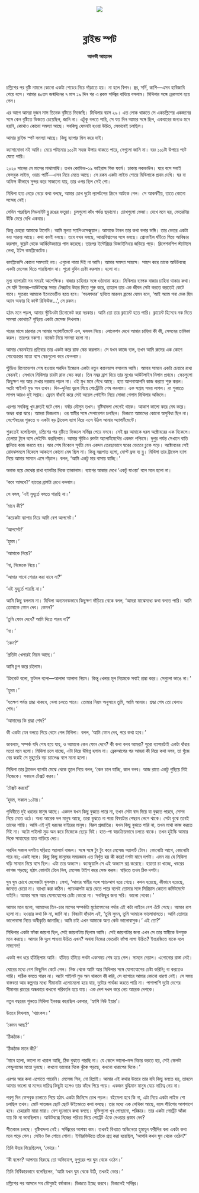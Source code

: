 <div align=center>
<img src=https://images.prothomalo.com/prothomalo-bangla%2F2021-02%2F2be85142-5509-439d-b40b-d0e34a970a5b%2Fspot_.png?rect=0%2C87%2C1222%2C642&w=1200&ar=40%3A21&auto=format%2Ccompress&ogImage=true&mode=crop&overlay=&overlay_position=bottom&overlay_width_pct=1 />
<br><br>
<h1>ব্লাইন্ড স্পট</h1> 
<h4>আলভী আহমেদ</h4>
<br><br>
</div>

চল্লিশের পর বৃষ্টি নামলে কোনো একটা শেডের নিচে দাঁড়াতে হয়। না হলে বিপদ। জ্বর, সর্দি, কাশি—এসব হাবিজাবি পেয়ে বসে। আমার ৪০তম জন্মদিনের ৭ মাস ১৯ দিন পর এ রকম সর্দিজ্বর বাধিয়ে বসলাম। মিথিলার সঙ্গে ব্রেকআপ হয়ে গেল।

এর আগে আমরা দুজন মাস তিনেক বৃষ্টিতে ভিজেছি। মিথিলার বয়স ২৯। এত লোক থাকতে সে একচল্লিশের একজনের সঙ্গে কেন বৃষ্টিতে ভিজতে চেয়েছিল, জানি না। এটুকু বলতে পারি, সে যত দিন আমার সঙ্গে ছিল, একবারের জন্যও মনে হয়নি, কোথাও কোনো সমস্যা আছে। সবকিছু যেমনটা হওয়া উচিত, সেভাবেই চলছিল।

আমার ব্লাইন্ড স্পট সমস্যা আছে। কিছু ব্যাপার মিস করে যাই।

ক্যাসানোভা নই আমি। মেয়ে পটানোর ১০১টা সহজ উপায় থাকতে পারে, সেগুলো জানি না। বরং ১০১টা উপায়ে পটে যেতে পারি।

২০২০ সালের মে মাসের মাঝামাঝি। তখন কোভিড-১৯ ভাইরাস পিক ফর্মে। ঢাকায় লকডাউন। ঘরে বসে সবাই ফেসবুক লাইভ, ওয়াচ পার্টি—এসব নিয়ে মেতে আছে। সে রকম একটা লাইভ শোয়ে মিথিলাকে প্রথম দেখি। ঘর বা অফিস কীভাবে সুন্দর করে সাজানো যায়, তার ওপর ছিল সেই শো।

মিথিলা হাত নেড়ে নেড়ে কথা বলছে, আমার চোখ দুটো ল্যাপটপের স্ক্রিনে আটকে গেল। সে আকর্ষণীয়, তাতে কোনো সন্দেহ নেই।

সেদিন পরেছিল মিডনাইট ব্লু রঙের ফতুয়া। চুলগুলো কাঁধ পর্যন্ত ছড়ানো। চোখগুলো ভেজা। দেখে মনে হয়, ভেতরটায় উঁকি মেরে দেখি একবার।

কিন্তু চেহারা আমাকে টানেনি। আমি মূলত স্যাপিওসেক্সুয়াল। আমাকে টানল তার কথা বলার ভঙ্গি। তার ভেতর একটা বন্য সারল্য আছে। কথা কমই বলছে। তবে যখন বলছে, আত্মবিশ্বাসের সঙ্গে বলছে। প্রোফাইল ঘাঁটতে গিয়ে আবিষ্কার করলাম, বুয়েট থেকে আর্কিটেকচারে পাস করেছে। তারপর ইন্টেরিয়র ডিজাইনিংয়ে জড়িয়ে পড়ে। রিলেশনশিপ স্ট্যাটাসে লেখা, ইটস কমপ্লিকেটেড।

কমপ্লিকেসি কোনো সমস্যাই নয়। এগুলো পাত্তা দিই না আমি। আমার সমস্যা সাহসে। সাহস করে তাকে আউটবক্সে একটা মেসেজ দিতে পারছিলাম না। পুরো দুদিন চেষ্টা করলাম। হলো না।

মূল্য ব্যাপারটা সব সময়ই আপেক্ষিক। বাজার চাহিদার সঙ্গে ওঠানামা করে। মিথিলার ব্যাপক বাজার চাহিদা থাকার কথা। সে যদি ইনবক্স–আউটবক্সে সবার টেক্সটের উত্তর দিতে শুরু করে, তাহলে তার এক জীবন সেটা করতে করতেই কেটে যাবে। সুতরাং আমাকে ইনোভেটিভ হতে হবে। ‘গডফাদার’ ছবিতে মারলন ব্রান্ডো যেমন বলে, ‘আই অ্যাম গনা মেক হিম অ্যান অফার হি কান্ট রিফিউজ...’, সে রকম।

হঠাৎ মনে পড়ল, আমার স্টুডিওটা রিনোভেট করা দরকার। আমি তো তার ক্লায়েন্ট হতে পারি। ক্লায়েন্ট হিসেবে নক দিতে সমস্যা কোথায়? গুছিয়ে একটা মেসেজ লিখলাম।

পরের মাসে চারবার সে আমার অ্যাপার্টমেন্টে এল, দলবল নিয়ে। লোকেশন দেখে আমার চাহিদা কী কী, সেসবের তালিকা করল। তারপর নকশা। বাজেট নিয়ে সমস্যা হলো না।

আমার স্কেচবইয়ে প্রতিবার তার একটা করে রাফ স্কেচ করলাম। সে যখন কাজে ব্যস্ত, তখন আমি রুমের এক কোণে গোবেচারার মতো বসে স্কেচগুলো করে ফেললাম।

স্টুডিও রিনোভেশন শেষ হওয়ার পরদিন ইজেলে একটা নতুন ক্যানভাস বসালাম আমি। আমার সামনে একটা চেয়ারে রাখা স্কেচবই। সেখানে মিথিলার চারটা রাফ স্কেচ করা। তিন নম্বর ব্রাশ দিয়ে তার মুখের আউটলাইন দিলাম প্রথমে। স্কেচগুলো কিছুক্ষণ পর আর দেখার দরকার পড়ল না। ওই মুখ মনে গেঁথে আছে। হাত আপনাআপনি কাজ করতে শুরু করল। অটো পাইলট মুড অন তখন। দিন–দুনিয়া ভুলে গিয়ে পোর্ট্রেটটা শেষ করলাম। এক সপ্তাহ সময় লাগল। রং শুকাতে লাগল আরও দুই সপ্তাহ। ফ্রেমে বাঁধাই করে সেই অয়েল পেইন্টিং নিয়ে সোজা গেলাম মিথিলার অফিসে।

এরপর সবকিছু খুব দ্রুতই ঘটে গেল। বর্ষার মৌসুম তখন। বৃষ্টিবাদলা লেগেই থাকে। আকাশ কালো করে মেঘ করে। অঝর ধারা ঝরে। আমরা ভিজলাম। ওর স্বামীর সঙ্গে সেপারেশন চলছিল। ভিজতে আমাদের কোনো অসুবিধা ছিল না। সেপ্টেম্বরের শুরুতে ও একটা বড় ট্রাভেল ব্যাগ নিয়ে এসে উঠল আমার অ্যাপার্টমেন্টে।

শুরুতেই বলেছিলাম, চল্লিশের পর বৃষ্টিতে ভিজলে সর্দিজ্বর পেয়ে বসবে। সেই জ্বর আমাকে ধরল অক্টোবরের এক বিকেলে। তেপায়া টুলে বসে পেইন্টিং করছিলাম। আমার স্টুডিও রুমটা অ্যাপার্টমেন্টের একদম পশ্চিমে। দুপুর পর্যন্ত সেখানে বাতি জ্বালিয়ে কাজ করতে হয়। আর শেষ বিকেলে সূর্যটা যেন একদম তেরছাভাবে ঘরের ভেতরে ঢুকে পড়ে। অক্টোবরের সেই রোদঝলমলে বিকেলে আকাশে কোনো মেঘ ছিল না। কিন্তু বজ্রপাত হলো, বোল্ট ফ্রম দ্য ব্লু। মিথিলা তার ট্রাভেল ব্যাগ নিয়ে আমার সামনে এসে দাঁড়াল। বলল, ‘আমি একটু মার বাসায় যাচ্ছি।’

অবাক হয়ে মেঝেয় রাখা ব্যাগটার দিকে তাকালাম। ব্যাগের আকার দেখে ‘একটু যাওয়া’ বলে মনে হলো না।

‘কবে আসবে?’ হাতের ব্রাশটা রেখে বললাম।

সে বলল, ‘এই মুহূর্তে বলতে পারছি না।’

‘মানে কী?’

‘কয়েকটা ব্যাপার নিয়ে আমি বেশ আপসেট।’

‘আপসেট!’

‘হুমম।’

‘আমাকে নিয়ে?’

‘না, নিজেকে নিয়ে।’

‘আমার সাথে শেয়ার করা যাবে না?’

‘এই মুহূর্তে পারছি না।’

আমি কিছু বললাম না। মিথিলা অন্যমনস্কভাবে কিছুক্ষণ দাঁড়িয়ে থেকে বলল, ‘আমরা মাঝেমধ্যে কথা বলতে পারি। আমি তোমাকে ফোন দেব। কেমন?’

‘তুমি ফোন দেবে? আমি দিতে পারব না?’

‘না।’

‘কেন?’

‘প্রতিটা খেলারই নিয়ম আছে।’

আমি চুপ করে রইলাম।

‘ক্রিকেট বলো, ফুটবল বলো—আলাদা আলাদা নিয়ম। কিন্তু খেলার মূল নিয়মকে সবাই শ্রদ্ধা করে। সেগুলো ভাঙে না।’

‘হুমম।’

‘যতক্ষণ পর্যন্ত শ্রদ্ধা থাকবে, খেলা চলতে পারে। তোমার নিয়ম অনুসারে তুমি, আমি আমার। শ্রদ্ধা শেষ তো খেলাও শেষ।’

‘আমাদের কি শ্রদ্ধা শেষ?’

কী একটা যেন বলতে গিয়ে থেমে গেল মিথিলা। বলল, ‘আমি ফোন দেব, পরে কথা হবে।’

ভাবলাম, সম্পর্ক যদি শেষ হয়ে যায়, ও আমাকে কেন ফোন দেবে? কী কথা বলব আমরা? পুরো ব্যাপারটাই একটা ধাঁধার মতো মনে হলো। মিথিলা চলে যাচ্ছে, এটা নিয়ে উদ্বিগ্ন হলাম না। ব্রেকআপের পর আমরা কী নিয়ে কথা বলব, তা খুঁজে বের করাই সে মুহূর্তের বড় চ্যালেঞ্জ বলে মনো হলো।

মিথিলা তার ট্রাভেল ব্যাগটা মেঝে থেকে তুলে নিয়ে বলল, ‘কেন চলে যাচ্ছি, কাল বলব। আজ রাতে একটু গুছিয়ে নিই নিজেকে। সকালে টেক্সট করব।’

‘টেক্সট করবে!’

‘হুমম, সকাল ১০টায়।’

পৃথিবীতে দুই ধরনের মানুষ আছে। একদল যখন কিছু বুঝতে পারে না, তখন সেটা বাদ দিয়ে যা বুঝতে পারবে, সেসব নিয়ে মেতে ওঠে। অন্য আরেক দল মানুষ আছে, তারা বুঝতে না পারা বিষয়টার পেছনে লেগে থাকে। সেটা বুঝে তবেই তাদের শান্তি। আমি এই দুই ধরনের বাইরের মানুষ। বিরল প্রজাতির। যখন কিছু বুঝতে পারি না, তখন মাথা কাজ করতে দিই না। অটো পাইলট মুড অন করে নিজেকে ছেড়ে দিই। হাত–পা স্বয়ংক্রিয়ভাবে চলতে থাকে। তখন হুইস্কি আমার দিকে সাহায্যের হাত বাড়িয়ে দেয়।

পরদিন সকাল দশটায় ঘড়িতে অ্যালার্ম বাজল। সঙ্গে সঙ্গে টুং টুং করে মেসেজ অ্যালার্ট টোন। কোনোটা আগে, কোনোটা পরে নয়; একই সঙ্গে। কিছু কিছু মানুষের সময়জ্ঞান এত নিখুঁত হয় কী করে! দশটা মানে দশটা। এমন নয় যে মিথিলা ঘড়ি সামনে নিয়ে বসে ছিল। এটা তার অভ্যাস। ক্যাজুয়ালি সে এই অভ্যাস রপ্ত করেছে। হয়তো চা খাচ্ছে, খবরের কাগজ পড়ছে; হঠাৎ ফোনটা টেনে নিল, মেসেজ টাইপ করে সেন্ড করল। ঘড়িতে তখন ঠিক দশটা।

ঘুম ঘুম চোখে মেসেজটা খুললাম। লেখা, ‘আমার স্বামীর সঙ্গে প্যাচআপ হয়ে গেছে। কখন হয়েছে, কীভাবে হয়েছে, জানতে চেয়ো না। ব্যাখ্যা করা কঠিন। প্যাচআপটা হয়ে যেতে পারে বলেই তোমার সঙ্গে সিরিয়াস কোনো কমিটমেন্টে যাইনি। আমার সঙ্গে আর যোগাযোগের চেষ্টা কোরো না। সবকিছুর জন্য সরি। ভালো থেকো।’

আমার মনে হলো, আমাদের তিন-চার মাসের সম্পর্কটা মুঠোফোনের পর্দার এই কটা লাইনে বেশ এঁটে গেছে। আমার রাগ হলো না। হওয়ার কথা কি না, জানি না। বিষয়টা দাঁড়াল এই, ‘তুমি সুমন, তুমি আমাকে ভালোবাসতে। আমি তোমার ভালোবাসা নিতে অস্বীকৃতি জানাচ্ছি। আমি চাই এখন আমাকে অন্য কেউ ভালোবাসুক।’ এই তো?’

মিথিলার একটা ফাঁকা জায়গা ছিল, সেই জায়গাটায় ছিলাম আমি। সেই জায়গাটার জন্য এখন সে তার স্বামীকে উপযুক্ত মনে করছে। আমার কি দুঃখ পাওয়া উচিত এখন? অথবা নিজের ভেতরটা ফাঁপা লাগা উচিত? ইংরেজিতে যাকে বলে নাম্বনেস!

একটা পথ ধরে হাঁটছিলাম আমি। হাঁটতে হাঁটতে পথটা একসময় শেষ হয়ে গেল। সামনে দেয়াল। এগোনোর রাস্তা নেই।

ঘোরের মধ্যে বেশ কিছুদিন কেটে গেল। নিজ থেকে আমি আর মিথিলার সঙ্গে যোগাযোগের চেষ্টা করিনি; বা করতেও পারি। সঠিক বলতে পারব না। অটো পাইলট মুড অন থাকলে কী করি, সে ব্যাপারে আমার কোনো ধারণা নেই। সে সময় বাস্তবতা আর কল্পনার মধ্যে সীমানাটা এলোমেলো হয়ে যায়, দুটোর পার্থক্য করতে পারি না। পাশাপাশি দুটো দেশের সীমানার রাতের অন্ধকারে কখনো পরিবর্তন হয়ে যায়। এক দেশ দখল করে নেয় আরেক দেশকে।

নতুন বছরের শুরুতে মিথিলা ইনবক্স করেছিল একবার, ‘হ্যাপি নিউ ইয়ার’।

উত্তরে লিখলাম, ‘থ্যাংকস।’

‘কেমন আছ?’

‘ঠিকঠাক।’

‘ঠিকঠাক মানে কী?’

‘মানে হলো, ভালো না খারাপ আছি, ঠিক বুঝতে পারছি না। যে স্কেলে ভালো–মন্দ বিচার করতে হয়, সেই স্কেলটা পেন্ডুলামের মতো দুলছে। কখনো ভালোর দিকে ঝুঁকে পড়ছে, কখনো খারাপের দিকে।’

এরপর আর কথা এগোতে পারেনি। মেসেজ সিন, নো রিপ্লাই। আমার এই কথার উত্তরে তার যদি কিছু বলতে হয়, তাহলে আমার ভালো বা মন্দের দায়িত্ব কিছুটা হলেও তার কাঁধে গিয়ে পড়ে। একজন বুদ্ধিমান মানুষ যেচে দায়িত্ব নেয় না।

পরশু দিন ফেসবুক চালাতে গিয়ে হঠাৎ একটা জিনিসে চোখ পড়ল। বইমেলা হবে কি না, এটা নিয়ে একটা লাইভ শো চলছিল তখন। মোট সাতজন ছোট ছোট উইন্ডোতে কথা বলছে। তার মধ্যে এক লেখিকা আছে, বয়স পঁচিশের আশপাশে হবে। চেহারাটা মায়া মায়া। বেশ দৃঢ়ভাবে কথা বলছে। যুক্তিগুলো খুব গোছানো, পরিষ্কার। তার একটা পোর্ট্রেট আঁকা যায় কি না ভাবছিলাম। আউটবক্সে নিজের পরিচয় দিয়ে পোর্ট্রেট এঁকে দেওয়ার প্রস্তাব দেব?

শীতকাল চলছে। বৃষ্টিবাদলা নেই। সর্দিজ্বরের আশঙ্কা কম। তখনই বিখ্যাত অভিনেতা হুমায়ূন ফরীদির বলা একটা কথা মনে পড়ে গেল। সেটাও টক শোয়ে শোনা। ইন্টারভিউতে তাঁকে প্রশ্ন করা হয়েছিল, ‘আপনি কখন ঘুম থেকে ওঠেন?’

তিনি উত্তর দিয়েছিলেন, ‘ভোরে।’

‘কী বলেন? আপনার বিরুদ্ধে তো অভিযোগ, দুপুরের পর ঘুম থেকে ওঠেন।’

তিনি নির্বিকারভাবে বলেছিলেন, ‘আমি যখন ঘুম থেকে উঠি, তখনই ভোর।’

চল্লিশের পর আসলে সব মৌসুমই বর্ষাকাল। ভিজতে ইচ্ছে করবে। ভিজলেই সর্দিজ্বর।

